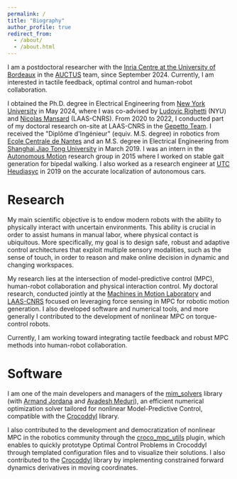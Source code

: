 ```yaml
---
permalink: /
title: "Biography"
author_profile: true
redirect_from: 
  - /about/
  - /about.html
---
```


I am a postdoctoral researcher with the <a href="https://www.inria.fr/en/inria-centre-university-bordeaux" target="_blank" rel="noopener noreferrer">Inria Centre at the University of Bordeaux</a> in the <a href="https://auctus-team.gitlabpages.inria.fr/" target="_blank" rel="noopener noreferrer">AUCTUS</a> team, since September 2024. Currently, I am interested in tactile feedback, optimal control and human-robot collaboration.

I obtained the Ph.D. degree in Electrical Engineering from <a href="https://www.nyu.edu/" target="_blank" rel="noopener noreferrer">New York University</a> in May 2024, where I was co-advised by <a href="https://engineering.nyu.edu/faculty/ludovic-righetti" target="_blank" rel="noopener noreferrer">Ludovic Righetti</a> (NYU) and <a href="https://gepettoweb.laas.fr/index.php/Members/NicolasMansard" target="_blank" rel="noopener noreferrer">Nicolas Mansard</a> (LAAS-CNRS). From 2020 to 2022, I conducted part of my doctoral research on-site at LAAS-CNRS in the <a href="https://gepettoweb.laas.fr/" target="_blank" rel="noopener noreferrer">Gepetto Team</a>. I received the "Diplôme d'Ingénieur" (equiv. M.S. degree) in robotics from <a href="https://www.ec-nantes.fr/" target="_blank" rel="noopener noreferrer">Ecole Centrale de Nantes</a> and an M.S. degree in Electrical Engineering from <a href="http://en.sjtu.edu.cn/" target="_blank" rel="noopener noreferrer">Shanghai Jiao Tong University</a> in March 2019. I was an intern in the <a href="https://am.is.tuebingen.mpg.de/" target="_blank" rel="noopener noreferrer">Autonomous Motion</a> research group in 2015 where I worked on stable gait generation for bipedal walking. I also worked as a research engineer at <a href="https://www.hds.utc.fr/" target="_blank" rel="noopener noreferrer">UTC Heudiasyc</a> in 2019 on the accurate localization of autonomous cars.

Research
======

My main scientific objective is to endow modern robots with the ability to physically interact with uncertain environments. This ability is crucial in order to assist humans in manual labor, where physical contact is ubiquitous. More specifically, my goal is to design safe, robust and adaptive control architectures that exploit multiple sensory modalities, such as the sense of touch, in order to reason and make online decision in dynamic and changing workspaces.

My research lies at the intersection of model-predictive control (MPC), human-robot collaboration and physical interaction control. My doctoral research, conducted jointly at the <a href="https://wp.nyu.edu/machinesinmotion/" target="_blank" rel="noopener noreferrer">Machines in Motion Laboratory</a> and <a href="https://gepettoweb.laas.fr/" target="_blank" rel="noopener noreferrer">LAAS-CNRS</a> focused on leveraging force sensing in MPC for robotic motion generation. I also developed software and numerical tools, and more generally I contributed to the development of nonlinear MPC on torque-control robots. 

Currently, I am working toward integrating tactile feedback and robust MPC methods into human-robot collaboration. 

<!-- <div class="row align-items-top justify-content-around">
  <div class="col-sm-12 col-md-4 col-lg-4 text-center" style="padding-bottom: 30px">
    <a href="/projects/project1_mpc.html">
      <img src="/images/500x300.png" alt="Nonlinear Model-Predictive Control" class="img-fluid" style="width:220px; height:auto">
      <div style="font-size: 1.2rem;">Nonlinear Model-Predictive Control</div>
    </a>
  </div>
  <div class="col-sm-12 col-md-4 col-lg-4 text-center" style="padding-bottom: 30px">
    <a href="/projects/project2_force.html">
      <img src="/images/500x300.png" alt="Force Feedback" class="img-fluid" style="width:220px; height:auto">
      <div style="font-size: 1.2rem;">Force Feedback Portfolio</div>
    </a>
  </div>
  <div class="col-sm-12 col-md-4 col-lg-4 text-center" style="padding-bottom: 30px">
    <a href="/projects/project2_force.html">
      <img src="/images/500x300.png" alt="Robust Motion Planning" class="img-fluid" style="width:220px; height:auto">
      <div style="font-size: 1.2rem;">Force Feedback Portfolio</div>
    </a>
  </div>
</div> -->

Software
======
I am one of the main developers and managers of the <a href="https://github.com/machines-in-motion/mim_solvers" target="_blank" rel="noopener noreferrer">mim_solvers</a> library (with <a href="https://scholar.google.com/citations?user=zLICCioAAAAJ&hl=en&oi=ao" target="_blank" rel="noopener noreferrer">Armand Jordana</a> and <a href="https://scholar.google.com/citations?user=DsGVfRwAAAAJ&hl=en&oi=ao" target="_blank" rel="noopener noreferrer">Avadesh Meduri</a>), an efficient numerical optimization solver tailored for nonlinear Model-Predictive Control, compatible with the <a href="https://github.com/loco-3d/crocoddyl" target="_blank" rel="noopener noreferrer">Crocoddyl</a> library.

I also contributed to the development and democratization of nonlinear MPC in the robotics community through the <a href="https://github.com/machines-in-motion/croco_mpc_utils" target="_blank" rel="noopener noreferrer">croco_mpc_utils</a> plugin, which enables to quickly prototype Optimal Control Problems in Crocoddyl through templated configuration files and to visualize their solutions. I also contributed to the <a href="https://github.com/loco-3d/crocoddyl" target="_blank" rel="noopener noreferrer">Crocoddyl</a> library by implementing constrained forward dynamics derivatives in moving coordinates.